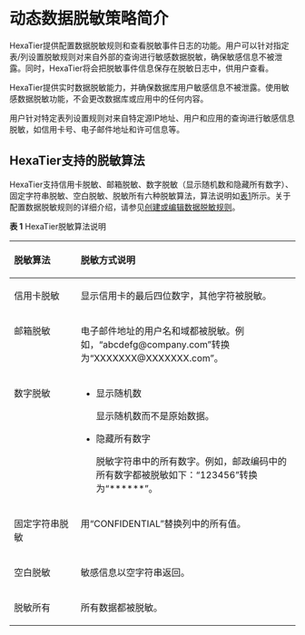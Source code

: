 # 动态数据脱敏策略简介<a name="ZH-CN_TOPIC_0111166471"></a>

HexaTier提供配置数据脱敏规则和查看脱敏事件日志的功能。用户可以针对指定表/列设置脱敏规则对来自外部的查询进行敏感数据脱敏，确保敏感信息不被泄露。同时，HexaTier将会把脱敏事件信息保存在脱敏日志中，供用户查看。

HexaTier提供实时数据脱敏能力，并确保数据库用户敏感信息不被泄露。使用敏感数据脱敏功能，不会更改数据库或应用中的任何内容。

用户针对特定表列设置规则对来自特定源IP地址、用户和应用的查询进行敏感信息脱敏，如信用卡号、电子邮件地址和许可信息等。

## HexaTier支持的脱敏算法<a name="zh-cn_topic_0180960203_section166951243226"></a>

HexaTier支持信用卡脱敏、邮箱脱敏、数字脱敏（显示随机数和隐藏所有数字）、固定字符串脱敏、空白脱敏、脱敏所有六种脱敏算法，算法说明如[表1](#zh-cn_topic_0180960203_table4511144611720)所示。关于配置数据脱敏规则的详细介绍，请参见[创建或编辑数据脱敏规则](创建或编辑数据脱敏规则.md#ZH-CN_TOPIC_0111166389)。

**表 1**  HexaTier脱敏算法说明

<a name="zh-cn_topic_0180960203_table4511144611720"></a>
<table><thead align="left"><tr id="zh-cn_topic_0180960203_row125141446875"><th class="cellrowborder" valign="top" width="23.29%" id="mcps1.2.3.1.1"><p id="zh-cn_topic_0180960203_p12514144615719"><a name="zh-cn_topic_0180960203_p12514144615719"></a><a name="zh-cn_topic_0180960203_p12514144615719"></a>脱敏算法</p>
</th>
<th class="cellrowborder" valign="top" width="76.71%" id="mcps1.2.3.1.2"><p id="zh-cn_topic_0180960203_p17514154619718"><a name="zh-cn_topic_0180960203_p17514154619718"></a><a name="zh-cn_topic_0180960203_p17514154619718"></a>脱敏方式说明</p>
</th>
</tr>
</thead>
<tbody><tr id="zh-cn_topic_0180960203_row751417461979"><td class="cellrowborder" valign="top" width="23.29%" headers="mcps1.2.3.1.1 "><p id="zh-cn_topic_0180960203_p8338581285"><a name="zh-cn_topic_0180960203_p8338581285"></a><a name="zh-cn_topic_0180960203_p8338581285"></a>信用卡脱敏</p>
</td>
<td class="cellrowborder" valign="top" width="76.71%" headers="mcps1.2.3.1.2 "><p id="zh-cn_topic_0180960203_p155152461378"><a name="zh-cn_topic_0180960203_p155152461378"></a><a name="zh-cn_topic_0180960203_p155152461378"></a>显示信用卡的最后四位数字，其他字符被脱敏。</p>
</td>
</tr>
<tr id="zh-cn_topic_0180960203_row61805211810"><td class="cellrowborder" valign="top" width="23.29%" headers="mcps1.2.3.1.1 "><p id="zh-cn_topic_0180960203_p151811723813"><a name="zh-cn_topic_0180960203_p151811723813"></a><a name="zh-cn_topic_0180960203_p151811723813"></a>邮箱脱敏</p>
</td>
<td class="cellrowborder" valign="top" width="76.71%" headers="mcps1.2.3.1.2 "><p id="zh-cn_topic_0180960203_p18181162981"><a name="zh-cn_topic_0180960203_p18181162981"></a><a name="zh-cn_topic_0180960203_p18181162981"></a>电子邮件地址的用户名和域都被脱敏。例如，<span class="parmname" id="zh-cn_topic_0180960203_parmname711175914111"><a name="zh-cn_topic_0180960203_parmname711175914111"></a><a name="zh-cn_topic_0180960203_parmname711175914111"></a>“abcdefg@company.com”</span>转换为<span class="parmname" id="zh-cn_topic_0180960203_parmname744421313127"><a name="zh-cn_topic_0180960203_parmname744421313127"></a><a name="zh-cn_topic_0180960203_parmname744421313127"></a>“XXXXXXX@XXXXXXX.com”</span>。</p>
</td>
</tr>
<tr id="zh-cn_topic_0180960203_row18490175310820"><td class="cellrowborder" valign="top" width="23.29%" headers="mcps1.2.3.1.1 "><p id="zh-cn_topic_0180960203_p124907532089"><a name="zh-cn_topic_0180960203_p124907532089"></a><a name="zh-cn_topic_0180960203_p124907532089"></a>数字脱敏</p>
</td>
<td class="cellrowborder" valign="top" width="76.71%" headers="mcps1.2.3.1.2 "><a name="zh-cn_topic_0180960203_ul827512121918"></a><a name="zh-cn_topic_0180960203_ul827512121918"></a><ul id="zh-cn_topic_0180960203_ul827512121918"><li>显示随机数<p id="zh-cn_topic_0180960203_p22754127911"><a name="zh-cn_topic_0180960203_p22754127911"></a><a name="zh-cn_topic_0180960203_p22754127911"></a>显示随机数而不是原始数据。</p>
</li><li>隐藏所有数字<p id="zh-cn_topic_0180960203_p8275131212917"><a name="zh-cn_topic_0180960203_p8275131212917"></a><a name="zh-cn_topic_0180960203_p8275131212917"></a>脱敏字符串中的所有数字。例如，邮政编码中的所有数字都被脱敏如下：<span class="parmname" id="zh-cn_topic_0180960203_parmname3624205418125"><a name="zh-cn_topic_0180960203_parmname3624205418125"></a><a name="zh-cn_topic_0180960203_parmname3624205418125"></a>“123456”</span>转换为<span class="parmname" id="zh-cn_topic_0180960203_parmname148356313133"><a name="zh-cn_topic_0180960203_parmname148356313133"></a><a name="zh-cn_topic_0180960203_parmname148356313133"></a>“******”</span>。</p>
</li></ul>
</td>
</tr>
<tr id="zh-cn_topic_0180960203_row146294311795"><td class="cellrowborder" valign="top" width="23.29%" headers="mcps1.2.3.1.1 "><p id="zh-cn_topic_0180960203_p462919316919"><a name="zh-cn_topic_0180960203_p462919316919"></a><a name="zh-cn_topic_0180960203_p462919316919"></a>固定字符串脱敏</p>
</td>
<td class="cellrowborder" valign="top" width="76.71%" headers="mcps1.2.3.1.2 "><p id="zh-cn_topic_0180960203_p1262913319918"><a name="zh-cn_topic_0180960203_p1262913319918"></a><a name="zh-cn_topic_0180960203_p1262913319918"></a>用<span class="parmname" id="zh-cn_topic_0180960203_parmname12843151411319"><a name="zh-cn_topic_0180960203_parmname12843151411319"></a><a name="zh-cn_topic_0180960203_parmname12843151411319"></a>“CONFIDENTIAL”</span>替换列中的所有值。</p>
</td>
</tr>
<tr id="zh-cn_topic_0180960203_row9990651096"><td class="cellrowborder" valign="top" width="23.29%" headers="mcps1.2.3.1.1 "><p id="zh-cn_topic_0180960203_p1799085115911"><a name="zh-cn_topic_0180960203_p1799085115911"></a><a name="zh-cn_topic_0180960203_p1799085115911"></a>空白脱敏</p>
</td>
<td class="cellrowborder" valign="top" width="76.71%" headers="mcps1.2.3.1.2 "><p id="zh-cn_topic_0180960203_p1790010583917"><a name="zh-cn_topic_0180960203_p1790010583917"></a><a name="zh-cn_topic_0180960203_p1790010583917"></a>敏感信息以空字符串返回。</p>
</td>
</tr>
<tr id="zh-cn_topic_0180960203_row29958411017"><td class="cellrowborder" valign="top" width="23.29%" headers="mcps1.2.3.1.1 "><p id="zh-cn_topic_0180960203_p6995164131019"><a name="zh-cn_topic_0180960203_p6995164131019"></a><a name="zh-cn_topic_0180960203_p6995164131019"></a>脱敏所有</p>
</td>
<td class="cellrowborder" valign="top" width="76.71%" headers="mcps1.2.3.1.2 "><p id="zh-cn_topic_0180960203_p1399514417109"><a name="zh-cn_topic_0180960203_p1399514417109"></a><a name="zh-cn_topic_0180960203_p1399514417109"></a>所有数据都被脱敏。</p>
</td>
</tr>
</tbody>
</table>

